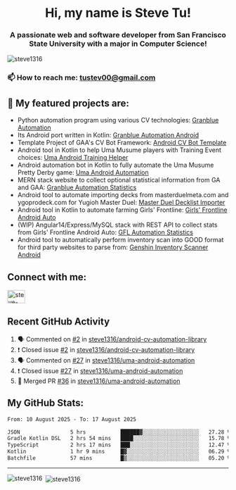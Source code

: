 <h1 align="center">Hi, my name is Steve Tu!</h1>
<h3 align="center">A passionate web and software developer from San Francisco State University with a major in Computer Science!</h3>

<p align="left"> <img src="https://komarev.com/ghpvc/?username=steve1316&label=Profile%20views&color=0e75b6&style=flat" alt="steve1316" /> </p>

### 📫 How to reach me: **tustev00@gmail.com**

## 🔭 My featured projects are:
- Python automation program using various CV technologies: [Granblue Automation](https://github.com/steve1316/granblue-automation-pyautogui)
- Its Android port written in Kotlin: [Granblue Automation Android](https://github.com/steve1316/granblue-automation-android)
- Template Project of GAA's CV Bot Framework: [Android CV Bot Template](https://github.com/steve1316/android-cv-bot-template)
- Android tool in Kotlin to help Uma Musume players with Training Event choices: [Uma Android Training Helper](https://github.com/steve1316/uma-android-training-helper)
- Android automation bot in Kotlin to fully automate the Uma Musume Pretty Derby game: [Uma Android Automation](https://github.com/steve1316/uma-android-automation)
- MERN stack website to collect optional statistical information from GA and GAA: [Granblue Automation Statistics](https://github.com/steve1316/granblue-automation-statistics)
- Android tool to automate importing decks from masterduelmeta.com and ygoprodeck.com for Yugioh Master Duel: [Master Duel Decklist Importer](https://github.com/steve1316/masterduel-android-decklist-importer)
- Android tool in Kotlin to automate farming Girls' Frontline: [Girls' Frontline Android Auto](https://github.com/steve1316/gfl-android-auto)
- (WIP) Angular14/Express/MySQL stack with REST API to collect stats from Girls' Frontline Android Auto: [GFL Automation Statistics](https://github.com/steve1316/gfl-automation-statistics)
- Android tool to automatically perform inventory scan into GOOD format for third party websites to parse from: [Genshin Inventory Scanner Android](https://github.com/steve1316/genshin-inventory-scanner-android)

## Connect with me:

<p align="left">
<a href="https://linkedin.com/in/steve-tu-370ba219b" target="blank"><img align="center" src="https://cdn.jsdelivr.net/npm/simple-icons@3.0.1/icons/linkedin.svg" alt="steve-tu-370ba219b" height="30" width="40" /></a>
</p>

## Recent GitHub Activity

<!--START_SECTION:activity-->
1. 🗣 Commented on [#2](https://github.com/steve1316/android-cv-automation-library/issues/2) in [steve1316/android-cv-automation-library](https://github.com/steve1316/android-cv-automation-library)
2. ❗️ Closed issue [#2](https://github.com/steve1316/android-cv-automation-library/issues/2) in [steve1316/android-cv-automation-library](https://github.com/steve1316/android-cv-automation-library)
3. 🗣 Commented on [#27](https://github.com/steve1316/uma-android-automation/issues/27) in [steve1316/uma-android-automation](https://github.com/steve1316/uma-android-automation)
4. ❗️ Closed issue [#27](https://github.com/steve1316/uma-android-automation/issues/27) in [steve1316/uma-android-automation](https://github.com/steve1316/uma-android-automation)
5. 🎉 Merged PR [#36](https://github.com/steve1316/uma-android-automation/pull/36) in [steve1316/uma-android-automation](https://github.com/steve1316/uma-android-automation)
<!--END_SECTION:activity-->

## My GitHub Stats:

<!--START_SECTION:waka-->

```txt
From: 10 August 2025 - To: 17 August 2025

JSON                5 hrs           ██████▓░░░░░░░░░░░░░░░░░░   27.28 %
Gradle Kotlin DSL   2 hrs 54 mins   ████░░░░░░░░░░░░░░░░░░░░░   15.78 %
TypeScript          2 hrs 17 mins   ███░░░░░░░░░░░░░░░░░░░░░░   12.47 %
Kotlin              1 hr 9 mins     █▓░░░░░░░░░░░░░░░░░░░░░░░   06.29 %
Batchfile           57 mins         █▒░░░░░░░░░░░░░░░░░░░░░░░   05.20 %
```

<!--END_SECTION:waka-->

---

<p><img align="left" src="https://github-readme-stats.vercel.app/api/top-langs?username=steve1316&show_icons=true&locale=en&layout=compact&theme=radical" alt="steve1316" /></p>

<p>&nbsp;<img align="center" src="https://github-readme-stats.vercel.app/api?username=steve1316&show_icons=true&locale=en&count_private=true&theme=radical" alt="steve1316" /></p>

